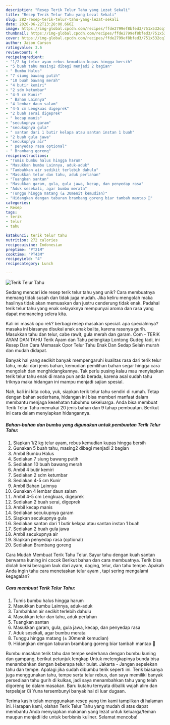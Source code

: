 ```yaml
---
description: "Resep Terik Telur Tahu yang Lezat Sekali"
title: "Resep Terik Telur Tahu yang Lezat Sekali"
slug: 282-resep-terik-telur-tahu-yang-lezat-sekali
date: 2020-06-22T13:28:00.666Z
image: https://img-global.cpcdn.com/recipes/ffde2799ef8bfed3/751x532cq70/terik-telur-tahu-foto-resep-utama.jpg
thumbnail: https://img-global.cpcdn.com/recipes/ffde2799ef8bfed3/751x532cq70/terik-telur-tahu-foto-resep-utama.jpg
cover: https://img-global.cpcdn.com/recipes/ffde2799ef8bfed3/751x532cq70/terik-telur-tahu-foto-resep-utama.jpg
author: Jason Carson
ratingvalue: 3.6
reviewcount: 4
recipeingredient:
- "1/2 kg telur ayam rebus kemudian kupas hingga bersih"
- "5 buah tahu masing2 dibagi menjadi 2 bagian"
- " Bumbu Halus"
- "7 siung bawang putih"
- "10 buah bawang merah"
- "4 butir kemiri"
- "2 sdm ketumbar"
- "4-5 cm Kunir"
- " Bahan Lainnya"
- "4 lembar daun salam"
- "4-5 cm Lengkuas digeprek"
- "2 buah serai digeprek"
- " kecap manis"
- "secukupnya garam"
- "secukupnya gula"
- " santan dari 1 butir kelapa atau santan instan 1 buah"
- "2 buah gula jawa"
- "secukupnya air"
- " penyedap rasa optional"
- " Brambang goreng"
recipeinstructions:
- "Tumis bumbu halus hingga harum"
- "Masukkan bumbu Lainnya, aduk-aduk"
- "Tambahkan air sedikit terlebih dahulu"
- "Masukkan telur dan tahu, aduk perlahan"
- "Tuangkan santan"
- "Masukkan garam, gula, gula jawa, kecap, dan penyedap rasa"
- "Aduk sesekali, agar bumbu merata"
- "Tunggu hingga matang (± 30menit kemudian)"
- "Hidangkan dengan taburan brambang goreng biar tambah mantap 🥰"
categories:
- Resep
tags:
- terik
- telur
- tahu

katakunci: terik telur tahu 
nutrition: 272 calories
recipecuisine: Indonesian
preptime: "PT21M"
cooktime: "PT43M"
recipeyield: "4"
recipecategory: Lunch

---
```



![Terik Telur Tahu](https://img-global.cpcdn.com/recipes/ffde2799ef8bfed3/751x532cq70/terik-telur-tahu-foto-resep-utama.jpg)

Sedang mencari ide resep terik telur tahu yang unik? Cara membuatnya memang tidak susah dan tidak juga mudah. Jika keliru mengolah maka hasilnya tidak akan memuaskan dan justru cenderung tidak enak. Padahal terik telur tahu yang enak selayaknya mempunyai aroma dan rasa yang dapat memancing selera kita.

Kali ini masak opo rek? berbagi resep masakan special. apa specialnnya? masaka ini biasanya disukai anak anak balita, karena rasanya gurih. Masukkan tahu dan telur, cabe rawit, gula merah dan garam. Com - TERIK AYAM DAN TAHU Terik Ayam dan Tahu pelengkap Lontong Gudeg tadi, ini Resep Dan Cara Memasak Opor Telur Tahu Enak Dan Sedap Selain murah dan mudah didapat.

Banyak hal yang sedikit banyak mempengaruhi kualitas rasa dari terik telur tahu, mulai dari jenis bahan, kemudian pemilihan bahan segar hingga cara mengolah dan menghidangkannya. Tak perlu pusing kalau mau menyiapkan terik telur tahu enak di mana pun anda berada, karena asal sudah tahu triknya maka hidangan ini mampu menjadi sajian spesial.


Nah, kali ini kita coba, yuk, siapkan terik telur tahu sendiri di rumah. Tetap dengan bahan sederhana, hidangan ini bisa memberi manfaat dalam membantu menjaga kesehatan tubuhmu sekeluarga. Anda bisa membuat Terik Telur Tahu memakai 20 jenis bahan dan 9 tahap pembuatan. Berikut ini cara dalam menyiapkan hidangannya.

<!--inarticleads1-->

##### Bahan-bahan dan bumbu yang digunakan untuk pembuatan Terik Telur Tahu:

1. Siapkan 1/2 kg telur ayam, rebus kemudian kupas hingga bersih
1. Gunakan 5 buah tahu, masing2 dibagi menjadi 2 bagian
1. Ambil  Bumbu Halus
1. Sediakan 7 siung bawang putih
1. Sediakan 10 buah bawang merah
1. Ambil 4 butir kemiri
1. Sediakan 2 sdm ketumbar
1. Sediakan 4-5 cm Kunir
1. Ambil  Bahan Lainnya
1. Gunakan 4 lembar daun salam
1. Ambil 4-5 cm Lengkuas, digeprek
1. Sediakan 2 buah serai, digeprek
1. Ambil  kecap manis
1. Sediakan secukupnya garam
1. Siapkan secukupnya gula
1. Sediakan  santan dari 1 butir kelapa atau santan instan 1 buah
1. Sediakan 2 buah gula jawa
1. Ambil secukupnya air
1. Siapkan  penyedap rasa (optional)
1. Sediakan  Brambang goreng


Cara Mudah Membuat Terik Tahu Telur. Sayur tahu dengan kuah santan berwarna kuning ini cocok Berikut bahan dan cara membuatnya. Terik bisa diolah berisi beragam lauk dari ayam, daging, telur, dan tahu tempe. Apakah Anda ingin tahu cara menetaskan telur ayam , tapi sering mengalami kegagalan? 

<!--inarticleads2-->

##### Cara membuat Terik Telur Tahu:

1. Tumis bumbu halus hingga harum
1. Masukkan bumbu Lainnya, aduk-aduk
1. Tambahkan air sedikit terlebih dahulu
1. Masukkan telur dan tahu, aduk perlahan
1. Tuangkan santan
1. Masukkan garam, gula, gula jawa, kecap, dan penyedap rasa
1. Aduk sesekali, agar bumbu merata
1. Tunggu hingga matang (± 30menit kemudian)
1. Hidangkan dengan taburan brambang goreng biar tambah mantap 🥰


Bumbu masakan terik tahu dan tempe sederhana dengan bumbu kuning dan gampang, berikut petunjuk lengkap Untuk melengkapinya bunda bisa menambahkan dengan beberapa telur bulat. Jakarta - Jangan sepelekan tahu dan tempe. Apalagi jika sudah dibumbu terik seperti ini. Terik biasanya juga menggunakan tahu, tempe serta telur rebus, dan saya memiliki banyak persediaan tahu gurih di kulkas, jadi saya menambahkan tahu yang telah digoreng ke dalam masakan. Baru kutahu ternyata dibalik wajah alim dan terpelajar Ci Yuna tersembunyi banyak hal di luar dugaan. 

Terima kasih telah menggunakan resep yang tim kami tampilkan di halaman ini. Harapan kami, olahan Terik Telur Tahu yang mudah di atas dapat membantu Anda menyiapkan makanan yang lezat untuk keluarga/teman maupun menjadi ide untuk berbisnis kuliner. Selamat mencoba!
